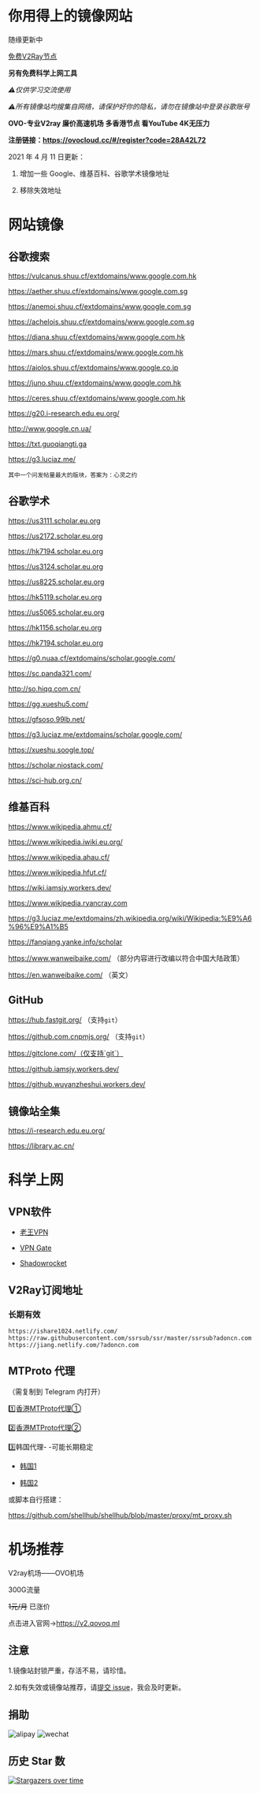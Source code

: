 # 你用得上的镜像网站
随缘更新中

[免费V2Ray节点](#v2ray订阅地址)

**另有免费科学上网工具**

*⚠️仅供学习交流使用*

*⚠所有镜像站均搜集自网络，请保护好你的隐私，请勿在镜像站中登录谷歌账号*

**OVO-专业V2ray 廉价高速机场 多香港节点 看YouTube 4K无压力**

**注册链接：https://ovocloud.cc/#/register?code=28A42L72**

2021 年 4 月 11 日更新：

1. 增加一些 Google、维基百科、谷歌学术镜像地址 

2. 移除失效地址

# 网站镜像

## 谷歌搜索

https://vulcanus.shuu.cf/extdomains/www.google.com.hk

https://aether.shuu.cf/extdomains/www.google.com.sg

https://anemoi.shuu.cf/extdomains/www.google.com.sg

https://achelois.shuu.cf/extdomains/www.google.com.sg

https://diana.shuu.cf/extdomains/www.google.com.hk

https://mars.shuu.cf/extdomains/www.google.com.hk

https://aiolos.shuu.cf/extdomains/www.google.co.jp

https://juno.shuu.cf/extdomains/www.google.com.hk

https://ceres.shuu.cf/extdomains/www.google.com.hk

https://g20.i-research.edu.eu.org/

http://www.google.cn.ua/

https://txt.guoqiangti.ga

https://g3.luciaz.me/

```````````````````````````````````````````````````
其中一个问发帖量最大的版块，答案为：心灵之约
````````````````````````````````````````````````````

## 谷歌学术

https://us3111.scholar.eu.org

https://us2172.scholar.eu.org

https://hk7194.scholar.eu.org

https://us3124.scholar.eu.org

https://us8225.scholar.eu.org

https://hk5119.scholar.eu.org

https://us5065.scholar.eu.org

https://hk1156.scholar.eu.org

https://hk7194.scholar.eu.org

https://g0.nuaa.cf/extdomains/scholar.google.com/

https://sc.panda321.com/

http://so.hiqq.com.cn/

https://gg.xueshu5.com/

https://gfsoso.99lb.net/

https://g3.luciaz.me/extdomains/scholar.google.com/

https://xueshu.soogle.top/

https://scholar.niostack.com/

https://sci-hub.org.cn/

## 维基百科

https://www.wikipedia.ahmu.cf/

https://www.wikipedia.iwiki.eu.org/

https://www.wikipedia.ahau.cf/

https://www.wikipedia.hfut.cf/

https://wiki.iamsjy.workers.dev/

https://www.wikipedia.ryancray.com

https://g3.luciaz.me/extdomains/zh.wikipedia.org/wiki/Wikipedia:%E9%A6%96%E9%A1%B5

https://fanqiang.yanke.info/scholar

https://www.wanweibaike.com/ （部分内容进行改编以符合中国大陆政策）

https://en.wanweibaike.com/ （英文）

## GitHub

https://hub.fastgit.org/ （支持`git`）

https://github.com.cnpmjs.org/ （支持`git`）

https://gitclone.com/（仅支持`git`）

https://github.iamsjy.workers.dev/

https://github.wuyanzheshui.workers.dev/



## 镜像站全集

https://i-research.edu.eu.org/

https://library.ac.cn/ 

# 科学上网

## VPN软件

- [老王VPN](http://jcijeytbdks.club:5050/WangVPN_55.apk)

- [VPN Gate](https://lanzous.com/ic88zmf)

- [Shadowrocket](https://iamsjy.lanzous.com/iaa2vdg)

## V2Ray订阅地址

### 长期有效
```
https://ishare1024.netlify.com/
https://raw.githubusercontent.com/ssrsub/ssr/master/ssrsub?adoncn.com
https://jiang.netlify.com/?adoncn.com
```

## MTProto 代理
（需复制到 Telegram 内打开）

[1️⃣香港MTProto代理①](https://t.me/proxy?server=76.223.80.186&port=8443&secret=ee6632a7e80aa35a6ba5358de5562398507777772e62696e672e636f6d)

[2️⃣香港MTProto代理②](https://t.me/proxy?server=13.248.199.150&port=8443&secret=ee6632a7e80aa35a6ba5358de5562398507777772e62696e672e636f6d)

3️⃣韩国代理- -可能长期稳定

- [韩国1](https://t.me/proxy?server=agahk.v2raynb.xyz&port=1009&secret=7safY2ZpDA9b4nlEyhVkEG1henVyZS5taWNyb3NvZnQuY29t)

- [韩国2](https://t.me/proxy?server=152.67.198.134&port=443&secret=7safY2ZpDA9b4nlEyhVkEG1henVyZS5taWNyb3NvZnQuY29t)

或脚本自行搭建：

https://github.com/shellhub/shellhub/blob/master/proxy/mt_proxy.sh

# 机场推荐

V2ray机场——OVO机场

300G流量

~~1元/月~~ 已涨价

点击进入官网→https://v2.qovoq.ml


## 注意

1.镜像站封锁严重，存活不易，请珍惜。

2.如有失效或镜像站推荐，请[提交 issue][1]，我会及时更新。

## 捐助
![alipay][2]
![wechat][3]

## 历史 Star 数
[![Stargazers over time](https://starchart.cc/hmsjy2017/Google-Mirrors.svg)](https://starchart.cc/hmsjy2017/Google-Mirrors)



  [1]: https://github.com/hmsjy2017/Google-Mirrors/issues/new
  [2]: https://cdn.jsdelivr.net/gh/hmsjy2017/Google-Mirrors@master/alipay_185x288.jpg
  [3]: https://cdn.jsdelivr.net/gh/hmsjy2017/Google-Mirrors@master/wechat_210x288.png
